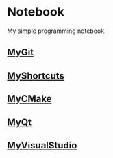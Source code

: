 # Notebook

My simple programming notebook.

## [MyGit](MyGit)

## [MyShortcuts](MyShortcuts)

## [MyCMake](MyCMake)

## [MyQt](MyQt)

## [MyVisualStudio](MyVisualStudio)

